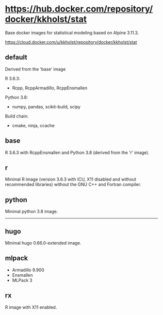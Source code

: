 # https://hub.docker.com/repository/docker/kkholst/stat

Base docker images for statistical modeling based on Alpine 3.11.3.

https://cloud.docker.com/u/kkholst/repository/docker/kkholst/stat

## default
Derived from the 'base' image

R 3.6.3:
- Rcpp, RcppArmadillo, RcppEnsmallen 

Python 3.8:
- numpy, pandas, scikit-build, scipy

Build chain:
- cmake, ninja, ccache

## base
R 3.6.3 with RcppEnsmallen and Python 3.8 (derived from the 'r' image).

## r
Minimal R image (version 3.6.3 with ICU, X11 disabled and without recommended libraries)
without the GNU C++ and Fortran compiler.

## python
Minimal python 3.8 image.

------

## hugo
Minimal hugo 0.66.0-extended image.

## mlpack
- Armadillo 9.900
- Ensmallen 
- MLPack 3

## rx

R image with X11 enabled.

